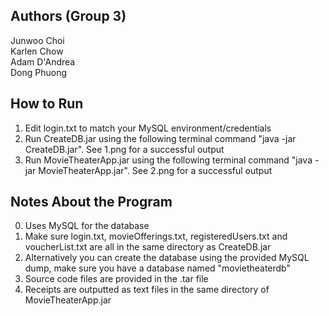 Authors (Group 3)
---
Junwoo Choi   
Karlen Chow   
Adam D'Andrea   
Dong Phuong      

How to Run
---
1. Edit login.txt to match your MySQL environment/credentials
2. Run CreateDB.jar using the following terminal command "java -jar CreateDB.jar". See 1.png for a successful output
3. Run MovieTheaterApp.jar using the following terminal command "java -jar MovieTheaterApp.jar". See 2.png for a successful output

Notes About the Program
---
0. Uses MySQL for the database
1. Make sure login.txt, movieOfferings.txt, registeredUsers.txt and voucherList.txt are all in the same directory as CreateDB.jar
2. Alternatively you can create the database using the provided MySQL dump, make sure you have a database named "movietheaterdb"
3. Source code files are provided in the .tar file
4. Receipts are outputted as text files in the same directory of MovieTheaterApp.jar